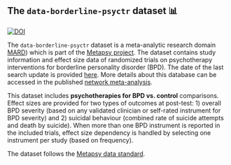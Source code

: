 ## **The `data-borderline-psyctr` dataset** 📊 

[![DOI](https://zenodo.org/badge/610232417.svg)](https://zenodo.org/doi/10.5281/zenodo.10185551)

The `data-borderline-psyctr` dataset is a meta-analytic research domain [MARD](https://docs.metapsy.org/uploads/ebmental-2022-300509.pdf)) which is part of the  [Metapsy project](https://www.metapsy.org/). The dataset contains study information and effect size data of randomized trials on psychotherapy interventions for borderline personality disorder (BPD). The date of the last search update is provided [here](https://github.com/metapsy-project/data-borderline-psyctr/blob/main/metadata/last_search.txt). More details about this database can be accessed in the published [network meta-analysis](https://www.cambridge.org/core/journals/psychological-medicine/article/which-psychotherapy-is-most-effective-and-acceptable-in-the-treatment-of-adults-with-a-subclinical-borderline-personality-disorder-a-systematic-review-and-network-metaanalysis/70298984575E733A7FDF82E9BCD6A4F2).

This dataset includes **psychotherapies for BPD  vs. control** comparisons. Effect sizes are provided for two types of outcomes at post-test: 1) overall BPD severity (based on any validated clinician or self-rated instrument for BPD severity) and 2) suicidal behaviour (combined rate of suicide attempts and death by suicide). When more than one BPD instrument is reported in the included trials, effect size dependency is handled by selecting one instrument per study (based on frequency).


The dataset follows the [Metapsy data standard](https://docs.metapsy.org/data-preparation/format/).
